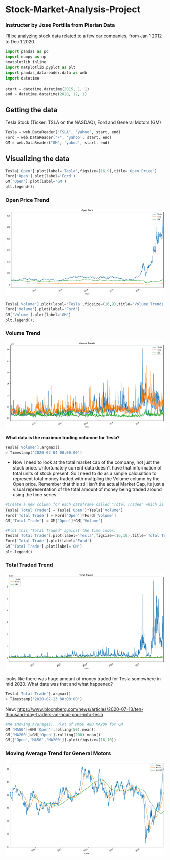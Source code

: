 # Stock-Market-Analysis-Project
### Instructer by Jose Portilla from Pierian Data
I'll be analyzing stock data related to a few car companies, from Jan 1 2012 to Dec 1 2020.

```python
import pandas as pd
import numpy as np
%matplotlib inline
import matplotlib.pyplot as plt
import pandas_datareader.data as web
import datetime

start = datetime.datetime(2015, 1, 1)
end = datetime.datetime(2020, 12, 1)
```

## Getting the data
Tesla Stock (Ticker: TSLA on the NASDAQ), Ford and General Motors (GM)

```python
Tesla = web.DataReader("TSLA", 'yahoo', start, end)
Ford = web.DataReader("F", 'yahoo', start, end)
GM = web.DataReader("GM", 'yahoo', start, end)
```

## Visualizing the data
```python
Tesla['Open'].plot(label='Tesla',figsize=(16,9),title='Open Price')
Ford['Open'].plot(label='Ford')
GM['Open'].plot(label='GM')
plt.legend();
```
### Open Price Trend
![Open Price Line Plot](OpenPriceLinePlot.png)

```python
Tesla['Volume'].plot(label='Tesla',figsize=(16,9),title='Volume Trends')
Ford['Volume'].plot(label='Ford')
GM['Volume'].plot(label='GM')
plt.legend();
```
### Volume Trend
![Volume Trend](VolumeTrend.png)


**What data is the maximun trading volumne for Tesla?**

```python
Tesla['Volume'].argmax()
> Timestamp('2020-02-04 00:00:00')
```

- Now I need to look at the total market cap of the company, not just the stock price. Unfortunately current data doesn't have that information of total units of stock present. So I need to do as a simple calcualtion to represent total money traded with multpling the Volume column by the Open price. Remember that this still isn't the actual Market Cap, its just a visual representation of the total amount of money being traded around using the time series.

```python
#Create a new column for each dataframe called "Total Traded" which is the Open Price multiplied by the Volume Traded.
Tesla['Total Trade'] = Tesla['Open']*Tesla['Volume']
Ford['Total Trade'] = Ford['Open']*Ford['Volume']
GM['Total Trade'] = GM['Open']*GM['Volume']
```
```python
#Plot this "Total Traded" against the time index.
Tesla['Total Trade'].plot(label='Tesla',figsize=(16,10),title='Total Traded')
Ford['Total Trade'].plot(label='Ford')
GM['Total Trade'].plot(label='GM')
plt.legend()
```
### Total Traded Trend
![Total Traded Trend](TotalTrade.png)

looks like there was huge amount of money traded for Tesla somewhere in mid 2020. What date was that and what happened?

```python
Tesla['Total Trade'].argmax()
> Timestamp('2020-07-13 00:00:00')
```
New: https://www.bloomberg.com/news/articles/2020-07-13/ten-thousand-day-traders-an-hour-pour-into-tesla

```python
#MA (Moving Averages). Plot of MA50 AND MA200 for GM
GM['MA50']=GM['Open'].rolling(50).mean()
GM['MA200']=GM['Open'].rolling(200).mean()
GM[['Open','MA50','MA200']].plot(figsize=(16,10))
```
### Moving Average Trend for General Motors
![MovingAverageGM](MovingAverageGM.png)

